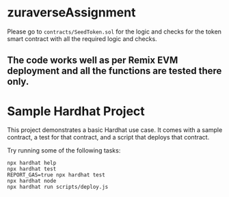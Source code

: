 # zuraverseAssignment
Please go to `contracts/SeedToken.sol` for the logic and checks for the token smart contract with all the required logic and checks.

## The code works well as per Remix EVM deployment and all the functions are tested there only.

# Sample Hardhat Project

This project demonstrates a basic Hardhat use case. It comes with a sample contract, a test for that contract, and a script that deploys that contract.

Try running some of the following tasks:

```shell
npx hardhat help
npx hardhat test
REPORT_GAS=true npx hardhat test
npx hardhat node
npx hardhat run scripts/deploy.js
```

